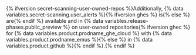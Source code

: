 {% ifversion secret-scanning-user-owned-repos %}Additionally, {% data variables.secret-scanning.user_alerts %}{% ifversion ghes %} is{% else %} are{% endif %} available and in {% data variables.release-phases.public_preview %} on user-owned repositories{% ifversion ghec %} for {% data variables.product.prodname_ghe_cloud %} with {% data variables.product.prodname_emus %}{% else %} in {% data variables.product.github %}{% endif %}.{% endif %}
